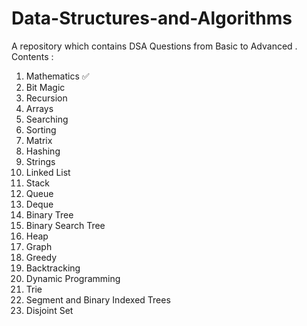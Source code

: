 # Data-Structures-and-Algorithms
A repository which contains DSA Questions from Basic to Advanced . Contents :
1) Mathematics ✅
2) Bit Magic     	
3) Recursion  	
4) Arrays     	
5) Searching     	
6) Sorting     	
7) Matrix     	
8) Hashing     	
9) Strings	     	
10) Linked List     	
11) Stack	  	
12) Queue	     	
13) Deque	     	
14) Binary Tree	    	
15) Binary Search Tree     	
16) Heap
17) Graph	    	
18) Greedy     	
19) Backtracking     	
20) Dynamic Programming     	
21) Trie	
22) Segment and Binary Indexed Trees     	
23) Disjoint Set
